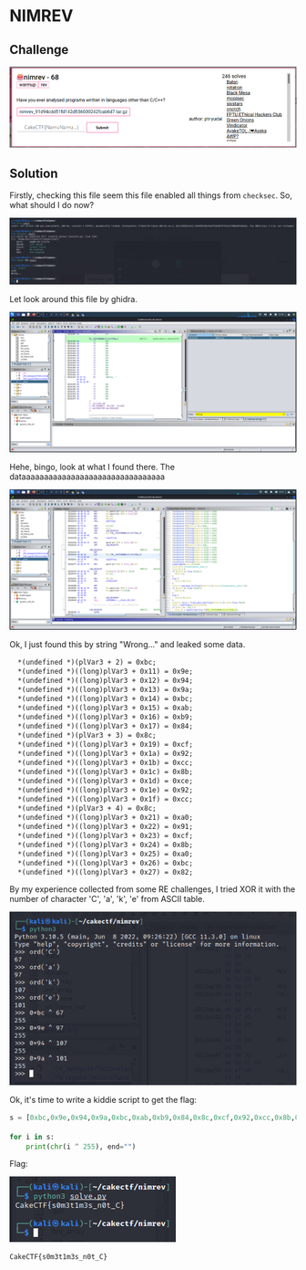 # NIMREV

## Challenge

![challenge](https://github.com/TwentySick/CTF/blob/d671ca795459810020ec707edf2a4e35ad11dcb4/2022/CakeCTF2022/reverse_engineering/nimrev/images/challenge.png)

## Solution
Firstly, checking this file seem this file enabled all things from `checksec`. So, what should I do now?

![check](https://github.com/TwentySick/CTF/blob/d671ca795459810020ec707edf2a4e35ad11dcb4/2022/CakeCTF2022/reverse_engineering/nimrev/images/check.png)

Let look around this file by ghidra.

![finding](https://github.com/TwentySick/CTF/blob/d671ca795459810020ec707edf2a4e35ad11dcb4/2022/CakeCTF2022/reverse_engineering/nimrev/images/finding.png)

Hehe, bingo, look at what I found there. The dataaaaaaaaaaaaaaaaaaaaaaaaaaaaaaaa

![found](https://github.com/TwentySick/CTF/blob/d671ca795459810020ec707edf2a4e35ad11dcb4/2022/CakeCTF2022/reverse_engineering/nimrev/images/found.png)

Ok, I just found this by string "Wrong..." and leaked some data.

```
  *(undefined *)(plVar3 + 2) = 0xbc;
  *(undefined *)((long)plVar3 + 0x11) = 0x9e;
  *(undefined *)((long)plVar3 + 0x12) = 0x94;
  *(undefined *)((long)plVar3 + 0x13) = 0x9a;
  *(undefined *)((long)plVar3 + 0x14) = 0xbc;
  *(undefined *)((long)plVar3 + 0x15) = 0xab;
  *(undefined *)((long)plVar3 + 0x16) = 0xb9;
  *(undefined *)((long)plVar3 + 0x17) = 0x84;
  *(undefined *)(plVar3 + 3) = 0x8c;
  *(undefined *)((long)plVar3 + 0x19) = 0xcf;
  *(undefined *)((long)plVar3 + 0x1a) = 0x92;
  *(undefined *)((long)plVar3 + 0x1b) = 0xcc;
  *(undefined *)((long)plVar3 + 0x1c) = 0x8b;
  *(undefined *)((long)plVar3 + 0x1d) = 0xce;
  *(undefined *)((long)plVar3 + 0x1e) = 0x92;
  *(undefined *)((long)plVar3 + 0x1f) = 0xcc;
  *(undefined *)(plVar3 + 4) = 0x8c;
  *(undefined *)((long)plVar3 + 0x21) = 0xa0;
  *(undefined *)((long)plVar3 + 0x22) = 0x91;
  *(undefined *)((long)plVar3 + 0x23) = 0xcf;
  *(undefined *)((long)plVar3 + 0x24) = 0x8b;
  *(undefined *)((long)plVar3 + 0x25) = 0xa0;
  *(undefined *)((long)plVar3 + 0x26) = 0xbc;
  *(undefined *)((long)plVar3 + 0x27) = 0x82;
```

By my experience collected from some RE challenges, I tried XOR it with the number of character 'C', 'a', 'k', 'e' from ASCII table.

![realized](https://github.com/TwentySick/CTF/blob/d671ca795459810020ec707edf2a4e35ad11dcb4/2022/CakeCTF2022/reverse_engineering/nimrev/images/realized.png)

Ok, it's time to write a kiddie script to get the flag:

```python
s = [0xbc,0x9e,0x94,0x9a,0xbc,0xab,0xb9,0x84,0x8c,0xcf,0x92,0xcc,0x8b,0xce,0x92,0xcc,0x8c,0xa0,0x91,0xcf,0x8b,0xa0,0xbc,0x82]

for i in s:
    print(chr(i ^ 255), end="")
```
Flag:

![flag](https://github.com/TwentySick/CTF/blob/d671ca795459810020ec707edf2a4e35ad11dcb4/2022/CakeCTF2022/reverse_engineering/nimrev/images/flag.png)

```
CakeCTF{s0m3t1m3s_n0t_C} 
```

